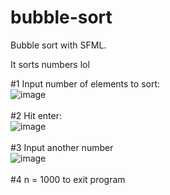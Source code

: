 # bubble-sort
Bubble sort with SFML.

It sorts numbers lol

#1 Input number of elements to sort:<br>
![image](https://user-images.githubusercontent.com/72560594/147016877-40126bd7-ae09-4f65-b1e2-b94856b63453.png)<br><br>
#2 Hit enter:<br>
![image](https://user-images.githubusercontent.com/72560594/147016887-a53c3397-bc7b-4ffb-acd6-4d611e5bb4ff.png)<br><br>
#3 Input another number<br>
![image](https://user-images.githubusercontent.com/72560594/147016910-ca0f4312-6f32-43f3-8e47-05f02406a0db.png)<br><br>
#4 n = 1000 to exit program
